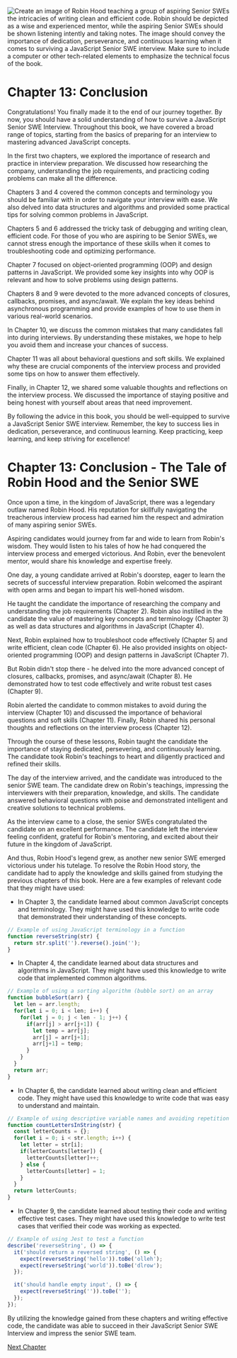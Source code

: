![Create an image of Robin Hood teaching a group of aspiring Senior SWEs the intricacies of writing clean and efficient code. Robin should be depicted as a wise and experienced mentor, while the aspiring Senior SWEs should be shown listening intently and taking notes. The image should convey the importance of dedication, perseverance, and continuous learning when it comes to surviving a JavaScript Senior SWE interview. Make sure to include a computer or other tech-related elements to emphasize the technical focus of the book.](https://oaidalleapiprodscus.blob.core.windows.net/private/org-ct6DYQ3FHyJcnH1h6OA3fR35/user-qvFBAhW3klZpvcEY1psIUyDK/img-BZdcjXptURTZnSjG3NHdcpNv.png?st=2023-04-13T23%3A42%3A29Z&se=2023-04-14T01%3A42%3A29Z&sp=r&sv=2021-08-06&sr=b&rscd=inline&rsct=image/png&skoid=6aaadede-4fb3-4698-a8f6-684d7786b067&sktid=a48cca56-e6da-484e-a814-9c849652bcb3&skt=2023-04-13T17%3A14%3A51Z&ske=2023-04-14T17%3A14%3A51Z&sks=b&skv=2021-08-06&sig=RxL0XOajCb9fAwLDvy1cuGSq4XcPpEcdOT3qPWpfRmY%3D)


# Chapter 13: Conclusion

Congratulations! You finally made it to the end of our journey together. By now, you should have a solid understanding of how to survive a JavaScript Senior SWE Interview. Throughout this book, we have covered a broad range of topics, starting from the basics of preparing for an interview to mastering advanced JavaScript concepts.

In the first two chapters, we explored the importance of research and practice in interview preparation. We discussed how researching the company, understanding the job requirements, and practicing coding problems can make all the difference.

Chapters 3 and 4 covered the common concepts and terminology you should be familiar with in order to navigate your interview with ease. We also delved into data structures and algorithms and provided some practical tips for solving common problems in JavaScript.

Chapters 5 and 6 addressed the tricky task of debugging and writing clean, efficient code. For those of you who are aspiring to be Senior SWEs, we cannot stress enough the importance of these skills when it comes to troubleshooting code and optimizing performance.

Chapter 7 focused on object-oriented programming (OOP) and design patterns in JavaScript. We provided some key insights into why OOP is relevant and how to solve problems using design patterns.

Chapters 8 and 9 were devoted to the more advanced concepts of closures, callbacks, promises, and async/await. We explain the key ideas behind asynchronous programming and provide examples of how to use them in various real-world scenarios.

In Chapter 10, we discuss the common mistakes that many candidates fall into during interviews. By understanding these mistakes, we hope to help you avoid them and increase your chances of success.

Chapter 11 was all about behavioral questions and soft skills. We explained why these are crucial components of the interview process and provided some tips on how to answer them effectively.

Finally, in Chapter 12, we shared some valuable thoughts and reflections on the interview process. We discussed the importance of staying positive and being honest with yourself about areas that need improvement.

By following the advice in this book, you should be well-equipped to survive a JavaScript Senior SWE interview. Remember, the key to success lies in dedication, perseverance, and continuous learning. Keep practicing, keep learning, and keep striving for excellence!
# Chapter 13: Conclusion - The Tale of Robin Hood and the Senior SWE

Once upon a time, in the kingdom of JavaScript, there was a legendary outlaw named Robin Hood. His reputation for skillfully navigating the treacherous interview process had earned him the respect and admiration of many aspiring senior SWEs.

Aspiring candidates would journey from far and wide to learn from Robin's wisdom. They would listen to his tales of how he had conquered the interview process and emerged victorious. And Robin, ever the benevolent mentor, would share his knowledge and expertise freely.

One day, a young candidate arrived at Robin's doorstep, eager to learn the secrets of successful interview preparation. Robin welcomed the aspirant with open arms and began to impart his well-honed wisdom.

He taught the candidate the importance of researching the company and understanding the job requirements (Chapter 2). Robin also instilled in the candidate the value of mastering key concepts and terminology (Chapter 3) as well as data structures and algorithms in JavaScript (Chapter 4).

Next, Robin explained how to troubleshoot code effectively (Chapter 5) and write efficient, clean code (Chapter 6). He also provided insights on object-oriented programming (OOP) and design patterns in JavaScript (Chapter 7).

But Robin didn't stop there - he delved into the more advanced concept of closures, callbacks, promises, and async/await (Chapter 8). He demonstrated how to test code effectively and write robust test cases (Chapter 9).

Robin alerted the candidate to common mistakes to avoid during the interview (Chapter 10) and discussed the importance of behavioral questions and soft skills (Chapter 11). Finally, Robin shared his personal thoughts and reflections on the interview process (Chapter 12).

Through the course of these lessons, Robin taught the candidate the importance of staying dedicated, persevering, and continuously learning. The candidate took Robin's teachings to heart and diligently practiced and refined their skills.

The day of the interview arrived, and the candidate was introduced to the senior SWE team. The candidate drew on Robin's teachings, impressing the interviewers with their preparation, knowledge, and skills. The candidate answered behavioral questions with poise and demonstrated intelligent and creative solutions to technical problems.

As the interview came to a close, the senior SWEs congratulated the candidate on an excellent performance. The candidate left the interview feeling confident, grateful for Robin's mentoring, and excited about their future in the kingdom of JavaScript.

And thus, Robin Hood's legend grew, as another new senior SWE emerged victorious under his tutelage.
To resolve the Robin Hood story, the candidate had to apply the knowledge and skills gained from studying the previous chapters of this book. Here are a few examples of relevant code that they might have used:

- In Chapter 3, the candidate learned about common JavaScript concepts and terminology. They might have used this knowledge to write code that demonstrated their understanding of these concepts.

```javascript
// Example of using JavaScript terminology in a function
function reverseString(str) {
  return str.split('').reverse().join('');
}
```

- In Chapter 4, the candidate learned about data structures and algorithms in JavaScript. They might have used this knowledge to write code that implemented common algorithms.

```javascript
// Example of using a sorting algorithm (bubble sort) on an array
function bubbleSort(arr) {
  let len = arr.length;
  for(let i = 0; i < len; i++) {
    for(let j = 0; j < len - 1; j++) {
      if(arr[j] > arr[j+1]) {
        let temp = arr[j];
        arr[j] = arr[j+1];
        arr[j+1] = temp;
      }
    }
  }
  return arr;
}
```

- In Chapter 6, the candidate learned about writing clean and efficient code. They might have used this knowledge to write code that was easy to understand and maintain.

```javascript
// Example of using descriptive variable names and avoiding repetition
function countLettersInString(str) {
  const letterCounts = {};
  for(let i = 0; i < str.length; i++) {
    let letter = str[i];
    if(letterCounts[letter]) {
      letterCounts[letter]++;
    } else {
      letterCounts[letter] = 1;
    }
  }
  return letterCounts;
}
```

- In Chapter 9, the candidate learned about testing their code and writing effective test cases. They might have used this knowledge to write test cases that verified their code was working as expected.

```javascript
// Example of using Jest to test a function 
describe('reverseString', () => {
  it('should return a reversed string', () => {
    expect(reverseString('hello')).toBe('olleh');
    expect(reverseString('world')).toBe('dlrow');
  });

  it('should handle empty input', () => {
    expect(reverseString('')).toBe('');
  });
});
```

By utilizing the knowledge gained from these chapters and writing effective code, the candidate was able to succeed in their JavaScript Senior SWE Interview and impress the senior SWE team.


[Next Chapter](14_Chapter14.md)